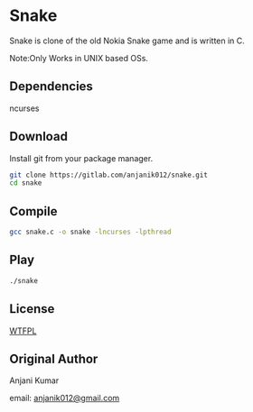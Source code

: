 # Snake

Snake is clone of the old Nokia Snake game and is written in C.

Note:Only Works in UNIX based OSs.

## Dependencies

ncurses

## Download

Install git from your package manager.

```bash
git clone https://gitlab.com/anjanik012/snake.git
cd snake
```

## Compile

```bash
gcc snake.c -o snake -lncurses -lpthread
```

## Play

```bash
./snake
```
## License

[WTFPL](http://www.wtfpl.net/about/)

## Original Author

Anjani Kumar

email: anjanik012@gmail.com
